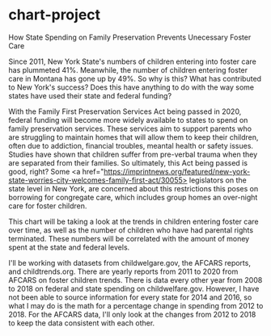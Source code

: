 # chart-project

How State Spending on Family Preservation Prevents Unecessary Foster Care

Since 2011, New York State's numbers of children entering into foster care has plummeted 41%. Meanwhile, the number of children entering foster care in Montana has gone up by 49%.
So why is this? What has contributed to New York's success? Does this have anything to do with the way some states have used their state and federal funding?

With the Family First Preservation Services Act being passed in 2020, federal funding will become more widely available 
to states to spend on family preservation services. These services aim to support parents who are struggling to maintain homes that will allow them to keep their children, often
due to addiction, financial troubles, meantal health or safety issues. Studies have shown that children suffer from pre-verbal trauma when they are separated from their families.
So ultimately, this Act being passed is good, right? Some <a href="https://imprintnews.org/featured/new-york-state-worries-city-welcomes-family-first-act/30055> legislators </a> on 
the state level in New York, are concerned about this restrictions this poses on borrowing for congregate care, which includes group homes an over-night care for foster children.
  
This chart will be taking a look at the trends in children entering foster care over time, as well as the number of children who have had parental rights terminated. These numbers
will be correlated with the amount of money spent at the state and federal levels.
  
I'll be working with datasets from childwelgare.gov, the AFCARS reports, and childtrends.org.
There are yearly reports from 2011 to 2020 from AFCARS on foster children trends. There is data every other year from 2008 to 2018 on federal and state spending on childwelfare.gov.
However, I have not been able to source information for every state for 2014 and 2016, so what I may do is the math for a percentage change in spending from 2012 to 2018. For the
AFCARS data, I'll only look at the changes from 2012 to 2018 to keep the data consistent with each other.
